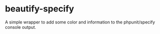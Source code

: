 # beautify-specify
A simple wrapper to add some color and information to the phpunit/specify console output.
